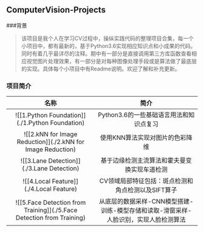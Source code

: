 ## ComputerVision-Projects

###背景
>该项目是我个人在学习CV过程中，操纵实践代码的整理项目合集，每一个小项目中，都有最新的，基于Python3.6实现相应知识点和小成果的代码。同时有着几乎最详尽的注释。期中有一部分是直接调用第三方库函数查看相应视觉图片处理效果，有一部分是对每种图像处理手段或是算法做了最底层的实现。具体每个小项目中有Readme说明。欢迎了解和补充更新。

### 项目简介
|名称|简介|
|:-------------:|:-------------:|
|![[1.Python Foundation]](./1.Python Foundation)|Python3.6的一些基础语言用法和知识点复习|
|![[2.kNN for Image Reduction]](./2.kNN for Image Reduction)|使用KNN算法实现对图片的色彩降维|
|![[3.Lane Detection]](./3.Lane Detection)|基于边缘检测主流算法和霍夫曼变换实现车道检测|
|![[4.Local Feature]](./4.Local Feature)|CV领域局部特征包括：斑点检测和角点检测以及SIFT算子|
|![[5.Face Detection from Training]](./5.Face Detection from Training)|从底层的数据采样-CNN模型搭建-训练-模型存储和读取-滑窗采样-人脸识别，实现人脸检测算法|
